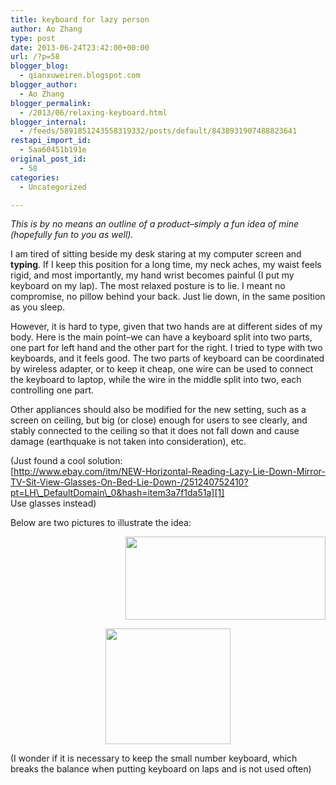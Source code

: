 ```yaml
---
title: keyboard for lazy person
author: Ao Zhang
type: post
date: 2013-06-24T23:42:00+00:00
url: /?p=58
blogger_blog:
  - qianxuweiren.blogspot.com
blogger_author:
  - Ao Zhang
blogger_permalink:
  - /2013/06/relaxing-keyboard.html
blogger_internal:
  - /feeds/5891851243558319332/posts/default/8438931907488823641
restapi_import_id:
  - 5aa60451b191e
original_post_id:
  - 58
categories:
  - Uncategorized

---
```

_This is by no means an outline of a product&#8211;simply a fun idea of mine (hopefully fun to you as well)._

I am tired of sitting beside my desk staring at my computer screen and **typing**. If I keep this position for a long time, my neck aches, my waist feels rigid, and most importantly, my hand wrist becomes painful (I put my keyboard on my lap). The most relaxed posture is to lie. I meant no compromise, no pillow behind your back. Just lie down, in the same position as you sleep.

However, it is hard to type, given that two hands are at different sides of my body. Here is the main point&#8211;we can have a keyboard split into two parts, one part for left hand and the other part for the right. I tried to type with two keyboards, and it feels good. The two parts of keyboard can be coordinated by wireless adapter, or to keep it cheap, one wire can be used to connect the keyboard to laptop, while the wire in the middle split into two, each controlling one part.

Other appliances should also be modified for the new setting, such as a screen on ceiling, but big (or close) enough for users to see clearly, and stably connected to the ceiling so that it does not fall down and cause damage (earthquake is not taken into consideration), etc.

(Just found a cool solution:  
[http://www.ebay.com/itm/NEW-Horizontal-Reading-Lazy-Lie-Down-Mirror-TV-Sit-View-Glasses-On-Bed-Lie-Down-/251240752410?pt=LH\_DefaultDomain\_0&hash=item3a7f1da51a][1]  
Use glasses instead)

Below are two pictures to illustrate the idea:

<div style="clear:both;text-align:center;">
  <a href="http://wp.docker.localhost:8000/wp-content/uploads/2018/03/8a020-right-1.jpg" style="clear:right;float:right;margin-bottom:1em;margin-left:1em;"><img loading="lazy" decoding="async" border="0" height="133" src="http://wp.docker.localhost:8000/wp-content/uploads/2018/03/8a020-right-1.jpg?w=300" width="320" /></a><a href="http://wp.docker.localhost:8000/wp-content/uploads/2018/03/f3556-left-1.jpg" style="margin-left:1em;margin-right:1em;"><img loading="lazy" decoding="async" border="0" height="185" src="http://wp.docker.localhost:8000/wp-content/uploads/2018/03/f3556-left-1.jpg?w=300" width="200" /></a>
</div>

(I wonder if it is necessary to keep the small number keyboard, which breaks the balance when putting keyboard on laps and is not used often)

 [1]: http://www.ebay.com/itm/NEW-Horizontal-Reading-Lazy-Lie-Down-Mirror-TV-Sit-View-Glasses-On-Bed-Lie-Down-/251240752410?pt=LH_DefaultDomain_0&hash=item3a7f1da51a